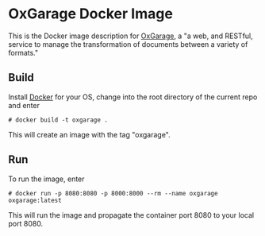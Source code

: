 # OxGarage Docker Image

This is the Docker image description for [OxGarage](https://github.com/TEIC/oxgarage), a "a web, and RESTful, service to manage the transformation of documents between a variety of formats."

## Build

Install [Docker](https://www.docker.com) for your OS, change into the root directory of the current repo and enter 

```
# docker build -t oxgarage . 
```

This will create an image with the tag "oxgarage".

## Run

To run the image, enter

```
# docker run -p 8080:8080 -p 8000:8000 --rm --name oxgarage oxgarage:latest        
``` 

This will run the image and propagate the container port 8080 to your local port 8080.
